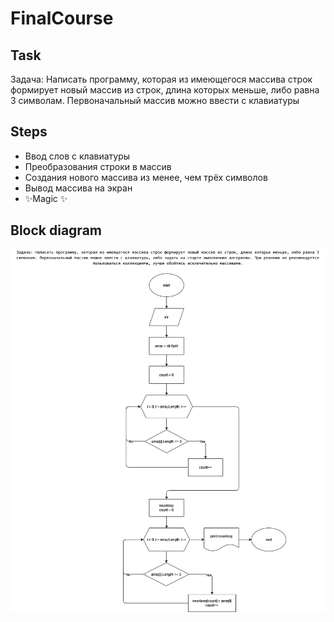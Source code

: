 # FinalCourse
## Task
Задача: Написать программу, которая из имеющегося массива строк формирует
новый массив из строк, длина которых меньше, либо равна 3 символам.
Первоначальный массив можно ввести с клавиатуры
## Steps
- Ввод слов с клавиатуры
- Преобразования строки в массив
- Создания нового массива из менее, чем трёх символов
- Вывод массива на экран
- ✨Magic ✨
## Block diagram
[![Diagram](Diagram.jpg)](https://github.com/VitaliiSPB1971/FinalCourse.git)
